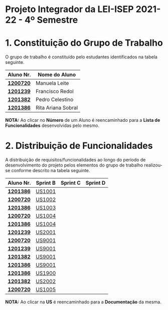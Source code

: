 # Projeto Integrador da LEI-ISEP 2021-22 - 4º Semestre

# 1. Constituição do Grupo de Trabalho

O grupo de trabalho é constituído pelo estudantes identificados na tabela seguinte.

| Aluno Nr.	                                                  | Nome do Aluno			     |
|-------------------------------------------------------------|------------------------------|
| **[1200720](../1200720/ListaFuncionalidadesEstudante.md)**  | Manuela Leite                |
| **[1201239](../1201239/ListaFuncionalidadesEstudante.md)**  | Francisco Redol		         |
| **[1201382](../1201382/ListaFuncionalidadesEstudante.md)**  | Pedro Celestino			     |
| **[1201386](../1201386/ListaFuncionalidadesEstudante.md)**  | Rita Ariana Sobral  	     |

**NOTA:** Ao clicar no **Número** de um Aluno é reencaminhado para a **Lista de Funcionalidades** desenvolvidas pelo mesmo.

# 2. Distribuição de Funcionalidades ###

A distribuição de requisitos/funcionalidades ao longo do período de desenvolvimento do projeto pelos elementos do grupo de trabalho realizou-se conforme descrito na tabela seguinte.

| Aluno Nr.                	   | Sprint B                         | Sprint C                | Sprint D                 |
|------------------------------|----------------------------------|-------------------------|--------------------------|
| [**1201386**](/docs/1201386/)| [US1001](/docs/1201386/US1001.md)|                         |                          |
| [**1200720**](/docs/1200720/)| [US1002](/docs/1200720/US1002/US1002.md)|                         |                          |
| [**1201386**](/docs/1201386/)| [US1003](/docs/1201386/US1003.md)|                         |                          |
| [**1200720**](/docs/1200720/)| [US1004](/docs/1200720/US1004/US1004.md)|                         |                          |
| [**1201386**](/docs/1201386/)| [US1004](/docs/1200720/US1004/US1004.md)|                         |                          |
| [**1201239**](/docs/1201239/)| [US2001](/docs/1201239/US2001.md)|                         |                          |
| [**1200720**](/docs/1200720/)| [US9001](/docs/1201239/US9001.md)|                         |                          |
| [**1201239**](/docs/1201239/)| [US9001](/docs/1201239/US9001.md)|                         |                          |
| [**1201382**](/docs/1201382/)| [US9001](/docs/1201239/US9001.md)|                         |                          |
| [**1201386**](/docs/1201386/)| [US9001](/docs/1201239/US9001.md)|                         |                          |
| [**1201386**](/docs/1201386/)| [US1900](/docs/1201386/US1900.md)|                         |                          |
| [**1201382**](/docs/1201382/)| [US2002](/docs/1201382/US2002.md)|                         |                          |
| [**1200720**](/docs/1200720/)| [US1005](/docs/1200720/US1005/US1005.md)|                         |                          |

**NOTA:** Ao clicar na **US** é reencaminhado para a **Documentação** da mesma.